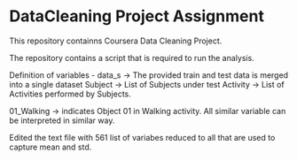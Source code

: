 DataCleaning Project Assignment
===============================

This repository containns Coursera Data Cleaning Project.

The repository contains a script that is required to run the analysis.

Definition of variables -
data_s -> The provided train and  test data is merged into a single dataset 
Subject -> List of Subjects under test
Activity -> List of Activities performed by Subjects.

01_Walking -> indicates Object 01 in Walking activity. All similar variable can be interpreted in similar way.

Edited the text file with 561 list of variabes reduced to all that are used to capture mean and std.


